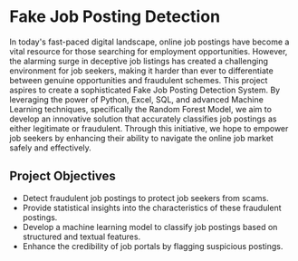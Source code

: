 # Fake Job Posting Detection

In today's fast-paced digital landscape, online job postings have become a vital resource for those searching for employment opportunities. However, the alarming surge in deceptive job listings has created a challenging environment for job seekers, making it harder than ever to differentiate between genuine opportunities and fraudulent schemes. This project aspires to create a sophisticated Fake Job Posting Detection System. By leveraging the power of Python, Excel, SQL, and advanced Machine Learning techniques, specifically the Random Forest Model, we aim to develop an innovative solution that accurately classifies job postings as either legitimate or fraudulent. Through this initiative, we hope to empower job seekers by enhancing their ability to navigate the online job market safely and effectively.


## Project Objectives

- Detect fraudulent job postings to protect job seekers from scams.
- Provide statistical insights into the characteristics of these fraudulent postings.
- Develop a machine learning model to classify job postings based on structured and textual features.
- Enhance the credibility of job portals by flagging suspicious postings.




